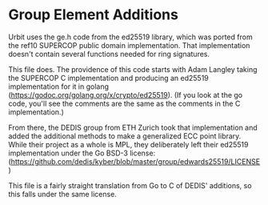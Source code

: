# Group Element Additions

Urbit uses the ge.h code from the ed25519 library, which was ported from the
ref10 SUPERCOP public domain implementation. That implementation doesn't
contain several functions needed for ring signatures.

This file does. The providence of this code starts with Adam Langley taking
the SUPERCOP C implementation and producing an ed25519 implementation for it
in golang (https://godoc.org/golang.org/x/crypto/ed25519). (If you look at
the go code, you'll see the comments are the same as the comments in the C
implementation.)

From there, the DEDIS group from ETH Zurich took that implementation and
added the additional methods to make a generalized ECC point library. While
their project as a whole is MPL, they deliberately left their ed25519
implementation under the Go BSD-3 license:
(https://github.com/dedis/kyber/blob/master/group/edwards25519/LICENSE)

This file is a fairly straight translation from Go to C of DEDIS' additions,
so this falls under the same license.
